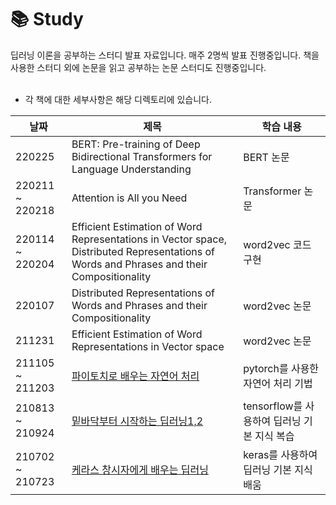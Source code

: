 📚 Study
====================
딥러닝 이론을 공부하는 스터디 발표 자료입니다. 매주 2명씩 발표 진행중입니다.
책을 사용한 스터디 외에 논문을 읽고 공부하는 논문 스터디도 진행중입니다.
<br><br>

- 각 책에 대한 세부사항은 해당  디렉토리에 있습니다.

|날짜|제목|학습 내용|
|----|----|----|
|220225|BERT: Pre-training of Deep Bidirectional Transformers for Language Understanding|BERT 논문|
|220211 ~ 220218|Attention is All you Need|Transformer 논문|
|220114 ~ 220204|Efficient Estimation of Word Representations in Vector space, Distributed Representations of Words and Phrases and their Compositionality|word2vec 코드 구현|
|220107|Distributed Representations of Words and Phrases and their Compositionality|word2vec 논문|
|211231|Efficient Estimation of Word Representations in Vector space|word2vec 논문|
|211105 ~ 211203|[파이토치로 배우는 자연어 처리](https://github.com/ssu-humane/Study/tree/main/%ED%8C%8C%EC%9D%B4%ED%86%A0%EC%B9%98%EB%A1%9C%20%EB%B0%B0%EC%9A%B0%EB%8A%94%20%EC%9E%90%EC%97%B0%EC%96%B4%20%EC%B2%98%EB%A6%AC)|pytorch를 사용한 자연어 처리 기법|
|210813 ~ 210924|[밑바닥부터 시작하는 딥러닝1,2](https://github.com/ssu-humane/Study/tree/main/%EB%B0%91%EB%B0%94%EB%8B%A5%EB%B6%80%ED%84%B0%20%EC%8B%9C%EC%9E%91%ED%95%98%EB%8A%94%20%EB%94%A5%EB%9F%AC%EB%8B%9D)|tensorflow를 사용하여 딥러닝 기본 지식 복습|
|210702 ~ 210723|[케라스 창시자에게 배우는 딥러닝](https://github.com/ssu-humane/Study/tree/main/%EC%BC%80%EB%9D%BC%EC%8A%A4%20%EC%B0%BD%EC%8B%9C%EC%9E%90%EC%97%90%EA%B2%8C%20%EB%B0%B0%EC%9A%B0%EB%8A%94%20%EB%94%A5%EB%9F%AC%EB%8B%9D)|keras를 사용하여 딥러닝 기본 지식 배움|
